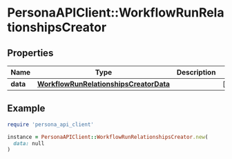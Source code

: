 # PersonaAPIClient::WorkflowRunRelationshipsCreator

## Properties

| Name | Type | Description | Notes |
| ---- | ---- | ----------- | ----- |
| **data** | [**WorkflowRunRelationshipsCreatorData**](WorkflowRunRelationshipsCreatorData.md) |  | [optional] |

## Example

```ruby
require 'persona_api_client'

instance = PersonaAPIClient::WorkflowRunRelationshipsCreator.new(
  data: null
)
```

